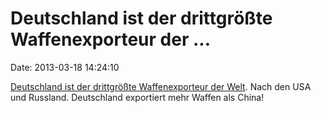 Deutschland ist der drittgrößte Waffenexporteur der \...
========================================================

Date: 2013-03-18 14:24:10

[Deutschland ist der drittgrößte Waffenexporteur der
Welt](http://www.welt.de/politik/ausland/article114532241/Deutschland-ist-der-drittgroesste-Waffenexporteur.html).
Nach den USA und Russland. Deutschland exportiert mehr Waffen als China!
